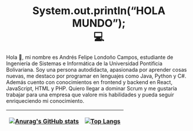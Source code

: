 <h1 align="center"> System.out.println(“HOLA MUNDO”); 
<br>💻</h1>
<p>
Hola 👋, mi nombre es Andrés Felipe Londoño Campos, estudiante de Ingeniería de Sistemas e Informática de la Universidad Pontificia Bolivariana. Soy una persona autodidacta, apasionada por aprender cosas nuevas, me destaco por programar en lenguajes como Java, Python y C#. Además cuento con conocimientos en frontend y backend en React, JavaScript, HTML y PHP. Quiero llegar a dominar Scrum y me gustaría trabajar para una empresa que valore mis habilidades y pueda seguir enriqueciendo mi conocimiento.
</p>
  
<table align="center">
  <thead >
    <tr>
      <th align="center">
  
[![Anurag's GitHub stats](https://github-readme-stats.vercel.app/api?username=ApidriuC&count_private=true&show_icons=true&card_width=300)](https://github.com/anuraghazra/github-readme-stats)
        
</th>
   <th>
     
[![Top Langs](https://github-readme-stats.vercel.app/api/top-langs/?username=ApidriuC&layout=compact&card_width=300)](https://github.com/anuraghazra/github-readme-stats)
        
  </th>
      </tr>
  </thead>
</table>
